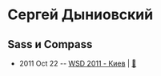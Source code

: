 # Сергей Дыниовский

## Sass и Compass
- 2011 Oct 22 -- [WSD 2011 - Киев](https://www.youtube.com/watch?v=mzpJYu14vPM)  | [:notebook:](https://wsd.events/2011/10/22/pres/sass-compass.pdf)  
